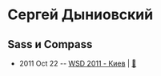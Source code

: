 # Сергей Дыниовский

## Sass и Compass
- 2011 Oct 22 -- [WSD 2011 - Киев](https://www.youtube.com/watch?v=mzpJYu14vPM)  | [:notebook:](https://wsd.events/2011/10/22/pres/sass-compass.pdf)  
